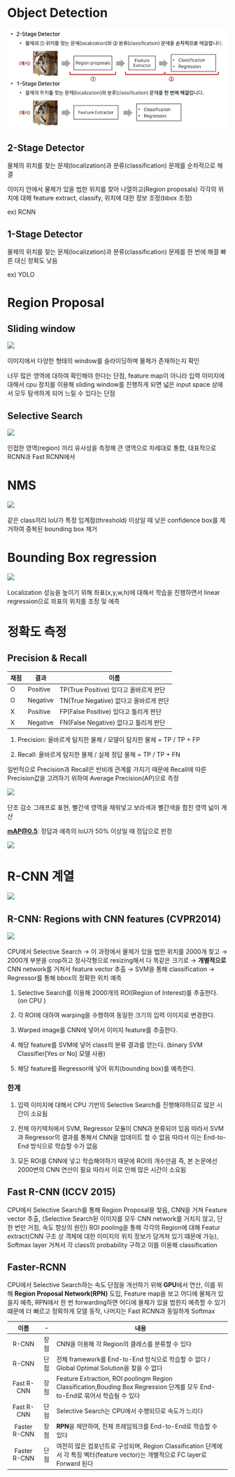 # Object Detection
![](../../../img/1%202%20stage%20detector.png)
## 2-Stage Detector
물체의 위치를 찾는 문제(localization)과 분류(classification) 문제를 순차적으로 해결

이미지 안에서 물체가 있을 법한 위치를 찾아 나열하고(Region proposals) 각각의 위치에 대해 feature extract, classify, 위치에 대한 정보 조정(bbox 조정)

 ex) RCNN

## 1-Stage Detector
물체의 위치를 찾는 문제(localization)과 분류(classification) 문제를 한 번에 해결
빠른 대신 정확도 낮음

ex) YOLO

# Region Proposal

## Sliding window

![](https://img1.daumcdn.net/thumb/R1280x0/?scode=mtistory2&fname=https%3A%2F%2Fblog.kakaocdn.net%2Fdn%2FbHiDLF%2Fbtq7SMUlOw9%2FOjrUnQHvHvi3cijLbSDziK%2Fimg.gif)

이미지에서 다양한 형태의 window를 슬라이딩하며 물체가 존재하는지 확인

너무 많은 영역에 대하여 확인해야 한다는 단점, feature map이 아니라 입력 이미지에 대해서 cpu 장치를 이용해 sliding window를 진행하게 되면 넓은 input space 상에서 모두 탐색하게 되어 느릴 수 있다는 단점

## Selective Search

![](https://img1.daumcdn.net/thumb/R1280x0/?scode=mtistory2&fname=https%3A%2F%2Fblog.kakaocdn.net%2Fdn%2FoXEM3%2Fbtq7Nyct3hD%2FCKJMxE5jdzbgtG02wm7b9K%2Fimg.png)

인접한 영역(region) 끼리 유사성을 측정해 큰 영역으로 차례대로 통합, 대표적으로 RCNN과 Fast RCNN에서

# NMS

![](https://img1.daumcdn.net/thumb/R1280x0/?scode=mtistory2&fname=https%3A%2F%2Fblog.kakaocdn.net%2Fdn%2FkBBSQ%2Fbtq7QwrSQ1m%2FzTJz4h42YpFyAjQ5BjzKO1%2Fimg.png)

같은 class끼리 IoU가 특정 임계점(threshold) 이상일 때 낮은 confidence box를 제거하여 중복된 bounding box 제거


# Bounding Box regression

![](https://img1.daumcdn.net/thumb/R1280x0/?scode=mtistory2&fname=https%3A%2F%2Fblog.kakaocdn.net%2Fdn%2FbB6gzG%2Fbtq7UzHIZes%2FimEBITYkUnHFIFzOLboVa1%2Fimg.png)

Localization 성능을 높이기 위해 좌표(x,y,w,h)에 대해서 학습을 진행하면서 linear regression으로 좌표의 위치를 조정 및 예측


# 정확도 측정

## Precision & Recall
|채점|결과|이름|
|---|---|---|
|O|Positive|TP(True Positive) 있다고 올바르게 판단|
|O|Negative|TN(True Negative) 없다고 올바르게 판단|
|X|Positive|FP(False Positive) 있다고 틀리게 판단|
|X|Negative|FN(False Negative) 없다고 틀리게 판단|

1. Precision: 올바르게 탐지한 물체 / 모델이 탐지한 물체 = TP / TP + FP

2. Recall: 올바르게 탐지한 물체 / 실제 정답 물체 = TP / TP + FN

일반적으로 Precision과 Recall은 반비례 관계를 가지기 때문에 Recall에 따른 Precision값을 고려하기 위하여 Average Precision(AP)으로 측정

![](https://img1.daumcdn.net/thumb/R1280x0/?scode=mtistory2&fname=https%3A%2F%2Fblog.kakaocdn.net%2Fdn%2F6qI1E%2Fbtq7RKCuxgQ%2FsocA2omNKGSIlYA8J3jjU0%2Fimg.png)

단조 감소 그래프로 표현, 빨간색 영역을 채워넣고 보라색과 빨간색을 합친 영역 넓이 계산

**mAP@0.5**: 정답과 예측의 IoU가 50% 이상일 때 정답으로 판정

![](https://img1.daumcdn.net/thumb/R1280x0/?scode=mtistory2&fname=https%3A%2F%2Fblog.kakaocdn.net%2Fdn%2Fd0p9Ux%2Fbtq7QQpOilb%2FyojtOs8hc4NCY38CY1OwCK%2Fimg.png)

# R-CNN 계열

![](https://img1.daumcdn.net/thumb/R1280x0/?scode=mtistory2&fname=https%3A%2F%2Fblog.kakaocdn.net%2Fdn%2FcXnaWt%2Fbtq7RKIX1vR%2FiPk7Ih4bkVf7DQspWXnnrk%2Fimg.png)

## R-CNN: Regions with CNN features (CVPR2014)  

![](https://img1.daumcdn.net/thumb/R1280x0/?scode=mtistory2&fname=https%3A%2F%2Fblog.kakaocdn.net%2Fdn%2Fb6Qg6r%2Fbtq7UPKkfu5%2FopqQwOegZwxgUvcOWKixtk%2Fimg.png)

CPU에서 Selective Search
→ 이 과정에서 물체가 있을 법한 위치를 2000개 찾고
→ 2000개 부분을 crop하고 정사각형으로 resizing해서 다 똑같은 크기로
→ **개별적으로** CNN network를 거쳐서 feature vector 추출
→ SVM을 통해 classification
→ Regressor를 통해 bbox의 정확한 위치 예측

1. Selective Search를 이용해 2000개의 ROI(Region of Interest)를 추출한다. (on CPU )

2. 각 ROI에 대하여 warping을 수행하여 동일한 크기의 입력 이미지로 변경한다.

3. Warped image를 CNN에 넣어서 이미지 feature를 추출한다.

4. 해당 feature를 SVM에 넣어 class의 분류 결과를 얻는다. (binary SVM Classifier[Yes or No] 모델 사용)

5. 해당 feature를 Regressor에 넣어 위치(bounding box)를 예측한다.
   
### 한계

1. 입력 이미지에 대해서 CPU 기반의 Selective Search를 진행해야하므로 많은 시간이 소요됨

2. 전체 아키텍처에서 SVM, Regressor 모듈이 CNN과 분류되어 있음 따라서 SVM과 Regressor의 결과를 통해서 CNN을 업데이트 할 수 없음 따라서 이는 End-to-End 방식으로 학습할 수가 없음

3. 모든 ROI를 CNN에 넣고 학습해야하기 때문에 ROI의 개수만큼 즉, 본 논문에선 2000번의 CNN 연산이 필요 따라서 이로 인해 많은 시간이 소요됨


## Fast R-CNN (ICCV 2015)  
CPU에서 Selective Search를 통해 Region Proposal을 찾음, CNN을 거쳐 Feature vector 추출, (Selective Search된 이미지를 모두 CNN network를 거치지 않고, 단 한 번만 거침, 속도 향상의 원인) ROI pooling을 통해 각각의 Region에 대해 Featur extract(CNN 구조 상 객체에 대한 이미지의 위치 정보가 담겨져 있기 떄문에 가능), Softmax layer 거쳐서 각 class의 probability 구하고 이를 이용해 classification  
   

## Faster-RCNN  
CPU에서 Selective Search하는 속도 단점을 개선하기 위해 **GPU**에서 연산, 이를 위해 **Region Proposal Network(RPN)** 도입, Feature map을 보고 어디에 물체가 있을지 예측, RPN에서 한 번 forwarding하면 어디에 물체가 있을 법한지 예측할 수 있기 떄문에 더 빠르고 정확하게 모델 동작, 나머지는 Fast RCNN과 동일하게 Softmax
   

|이름|-|내용|
|:---:|:---:|---|
|R-CNN|장점|CNN을 이용해 각 Region의 클래스를 분류할 수 있다|
|R-CNN|단점|전체 framework를 End-to-End 방식으로 학습할 수 없다 / Global Optimal Solution을 찾을 수 없다|
|Fast R-CNN|장점|Feature Extraction, ROI poolingm Region Classification,Bouding Box Regression 단계를 모두 End-to-End로 묶어서 학습될 수 있다|
|Fast R-CNN|단점| Selective Search는 CPU에서 수행되므로 속도가 느리다|
|Faster R-CNN|장점|**RPN**을 제안하여, 전체 프레임워크를 End-to-End로 학습할 수 있다|
|Faster R-CNN|단점|여전히 많은 컴포넌트로 구성되며, Region Classification 단계에서 각 특징 벡터(feature vector)는 개별적으로 FC layer로 Forward 된다|
